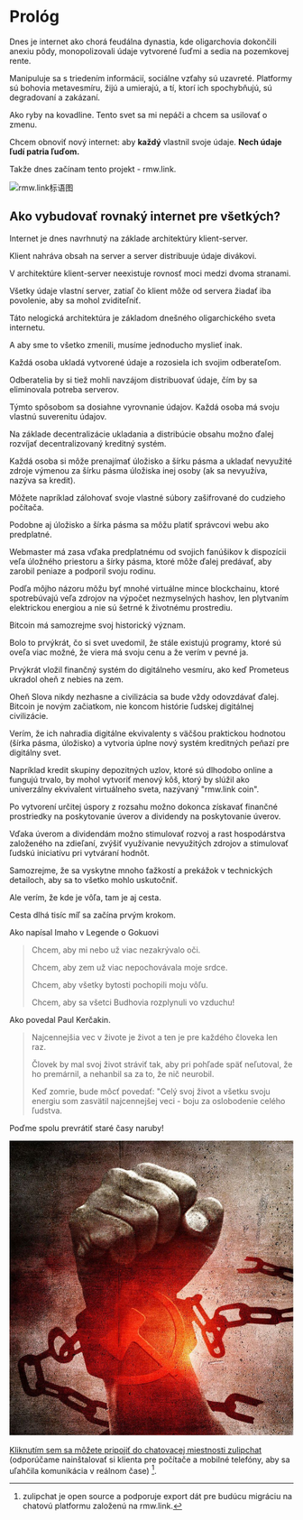 # Prológ

Dnes je internet ako chorá feudálna dynastia, kde oligarchovia dokončili anexiu pôdy, monopolizovali údaje vytvorené ľuďmi a sedia na pozemkovej rente.

Manipuluje sa s triedením informácií, sociálne vzťahy sú uzavreté. Platformy sú bohovia metavesmíru, žijú a umierajú, a tí, ktorí ich spochybňujú, sú degradovaní a zakázaní.

Ako ryby na kovadline. Tento svet sa mi nepáči a chcem sa usilovať o zmenu.

Chcem obnoviť nový internet: aby **každý** vlastnil svoje údaje. **Nech údaje ľudí patria ľuďom.**

Takže dnes začínam tento projekt - rmw.link.

![rmw.link标语图](/slogan.svg)

## Ako vybudovať rovnaký internet pre všetkých?

Internet je dnes navrhnutý na základe architektúry klient-server.

Klient nahráva obsah na server a server distribuuje údaje divákovi.

V architektúre klient-server neexistuje rovnosť moci medzi dvoma stranami.

Všetky údaje vlastní server, zatiaľ čo klient môže od servera žiadať iba povolenie, aby sa mohol zviditeľniť.

Táto nelogická architektúra je základom dnešného oligarchického sveta internetu.

A aby sme to všetko zmenili, musíme jednoducho myslieť inak.

Každá osoba ukladá vytvorené údaje a rozosiela ich svojim odberateľom.

Odberatelia by si tiež mohli navzájom distribuovať údaje, čím by sa eliminovala potreba serverov.

Týmto spôsobom sa dosiahne vyrovnanie údajov. Každá osoba má svoju vlastnú suverenitu údajov.

Na základe decentralizácie ukladania a distribúcie obsahu možno ďalej rozvíjať decentralizovaný kreditný systém.

Každá osoba si môže prenajímať úložisko a šírku pásma a ukladať nevyužité zdroje výmenou za šírku pásma úložiska inej osoby (ak sa nevyužíva, nazýva sa kredit).

Môžete napríklad zálohovať svoje vlastné súbory zašifrované do cudzieho počítača.

Podobne aj úložisko a šírka pásma sa môžu platiť správcovi webu ako predplatné.

Webmaster má zasa vďaka predplatnému od svojich fanúšikov k dispozícii veľa úložného priestoru a šírky pásma, ktoré môže ďalej predávať, aby zarobil peniaze a podporil svoju rodinu.

Podľa môjho názoru môžu byť mnohé virtuálne mince blockchainu, ktoré spotrebúvajú veľa zdrojov na výpočet nezmyselných hashov, len plytvaním elektrickou energiou a nie sú šetrné k životnému prostrediu.

Bitcoin má samozrejme svoj historický význam.

Bolo to prvýkrát, čo si svet uvedomil, že stále existujú programy, ktoré sú oveľa viac možné, že viera má svoju cenu a že verím v pevné ja.

Prvýkrát vložil finančný systém do digitálneho vesmíru, ako keď Prometeus ukradol oheň z nebies na zem.

Oheň Slova nikdy nezhasne a civilizácia sa bude vždy odovzdávať ďalej. Bitcoin je novým začiatkom, nie koncom histórie ľudskej digitálnej civilizácie.

Verím, že ich nahradia digitálne ekvivalenty s väčšou praktickou hodnotou (šírka pásma, úložisko) a vytvoria úplne nový systém kreditných peňazí pre digitálny svet.

Napríklad kredit skupiny depozitných uzlov, ktoré sú dlhodobo online a fungujú trvalo, by mohol vytvoriť menový kôš, ktorý by slúžil ako univerzálny ekvivalent virtuálneho sveta, nazývaný "rmw.link coin".

Po vytvorení určitej úspory z rozsahu možno dokonca získavať finančné prostriedky na poskytovanie úverov a dividendy na poskytovanie úverov.

Vďaka úverom a dividendám možno stimulovať rozvoj a rast hospodárstva založeného na zdieľaní, zvýšiť využívanie nevyužitých zdrojov a stimulovať ľudskú iniciatívu pri vytváraní hodnôt.

Samozrejme, že sa vyskytne mnoho ťažkostí a prekážok v technických detailoch, aby sa to všetko mohlo uskutočniť.

Ale verím, že kde je vôľa, tam je aj cesta.

Cesta dlhá tisíc míľ sa začína prvým krokom.

Ako napísal Imaho v Legende o Gokuovi

> Chcem, aby mi nebo už viac nezakrývalo oči.
> 
> Chcem, aby zem už viac nepochovávala moje srdce.
> 
> Chcem, aby všetky bytosti pochopili moju vôľu.
> 
> Chcem, aby sa všetci Budhovia rozplynuli vo vzduchu!

Ako povedal Paul Kerčakin.

> Najcennejšia vec v živote je život a ten je pre každého človeka len raz.
> 
> Človek by mal svoj život stráviť tak, aby pri pohľade späť neľutoval, že ho premárnil, a nehanbil sa za to, že nič neurobil.
> 
> Keď zomrie, bude môcť povedať: "Celý svoj život a všetku svoju energiu som zasvätil najcennejšej veci - boju za oslobodenie celého ľudstva.

Poďme spolu prevrátiť staré časy naruby!

![](https://raw.githubusercontent.com/gcxfd/img/gh-pages/1.jpg)

[Kliknutím sem sa môžete pripojiť do chatovacej miestnosti zulipchat](https://rmw.zulipchat.com) (odporúčame nainštalovať si klienta pre počítače a mobilné telefóny, aby sa uľahčila komunikácia v reálnom čase) [^1].

[^1]: zulipchat je open source a podporuje export dát pre budúcu migráciu na chatovú platformu založenú na rmw.link.